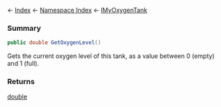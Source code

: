 ← [Index](Api-Index) ← [Namespace Index](Namespace-Index) ← [IMyOxygenTank](Sandbox.ModAPI.Ingame.IMyOxygenTank)

### Summary

```csharp
public double GetOxygenLevel()
```

Gets the current oxygen level of this tank, as a value between 0 (empty) and 1 (full).

### Returns

[double](https://docs.microsoft.com/en-us/dotnet/api/system.double?view=netframework-4.6)



